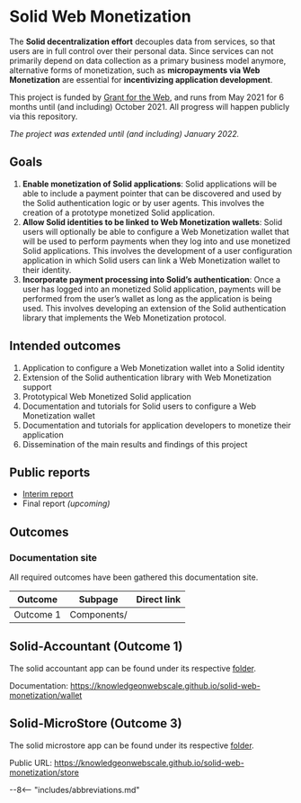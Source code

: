 # Solid Web Monetization

The **Solid decentralization effort** decouples data from services, so that users are in full control over their personal data.
Since services can not primarily depend on data collection as a primary business model anymore, alternative forms of monetization,
such as **micropayments via Web Monetization** are essential for **incentivizing application development**.

This project is funded by [Grant for the Web](https://www.grantfortheweb.org/),
and runs from May 2021 for 6 months until (and including) October 2021.
All progress will happen publicly via this repository.

_The project was extended until (and including) January 2022._

## Goals

1. **Enable monetization of Solid applications**: Solid applications will be able to include a payment pointer that can be discovered and used by the Solid authentication logic or by user agents. This involves the creation of a prototype monetized Solid application.
2. **Allow Solid identities to be linked to Web Monetization wallets**: Solid users will optionally be able to configure a Web Monetization wallet that will be used to perform payments when they log into and use monetized Solid applications. This involves the development of a user configuration application in which Solid users can link a Web Monetization wallet to their identity.
3. **Incorporate payment processing into Solid’s authentication**: Once a user has logged into an monetized Solid application, payments will be performed from the user’s wallet as long as the application is being used. This involves developing an extension of the Solid authentication library that implements the Web Monetization protocol.

## Intended outcomes

1. Application to configure a Web Monetization wallet into a Solid identity
2. Extension of the Solid authentication library with Web Monetization support
3. Prototypical Web Monetized Solid application
4. Documentation and tutorials for Solid users to configure a Web Monetization wallet
5. Documentation and tutorials for application developers to monetize their application
6. Dissemination of the main results and findings of this project

## Public reports

* [Interim report](https://community.webmonetization.org/rubensworks/incentivizing-decentralized-application-development-within-solid-through-web-monetization-grant-report-1-4i35)
* Final report *(upcoming)*

## Outcomes

### Documentation site

All required outcomes have been gathered this documentation site.

Outcome | Subpage | Direct link
--------|---------|-------------
Outcome 1 | Components/

## Solid-Accountant (Outcome 1)
The solid accountant app can be found under its respective [folder](./solid-accountant).

Documentation: https://knowledgeonwebscale.github.io/solid-web-monetization/wallet

## Solid-MicroStore (Outcome 3)
The solid microstore app can be found under its respective [folder](./solid-microstore).

Public URL: https://knowledgeonwebscale.github.io/solid-web-monetization/store


--8<-- "includes/abbreviations.md"